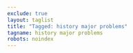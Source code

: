 ```yaml
---
exclude: true
layout: taglist
title: "Tagged: history major problems"
tagname: history major problems
robots: noindex
---
```

